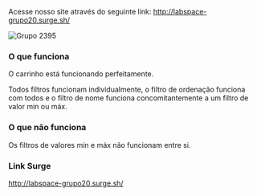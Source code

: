 Acesse nosso site através do seguinte link: http://labspace-grupo20.surge.sh/

![Grupo 2395](https://user-images.githubusercontent.com/77981874/111924302-9085c700-8a82-11eb-986a-3f35c29c7fbe.png)

### O que funciona
<p>O carrinho está funcionando perfeitamente.<p>
<p>Todos filtros funcionam individualmente, o filtro de ordenação funciona com todos e o filtro de nome funciona concomitantemente a um filtro de valor min ou máx.<p>

### O que não funciona
Os filtros de valores min e máx não funcionam entre si. 

### Link Surge
http://labspace-grupo20.surge.sh/
